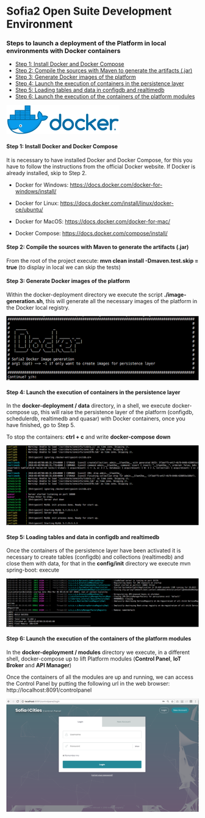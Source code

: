 # Sofia2 Open Suite Development Environment
### Steps to launch a deployment of the Platform in local environments with Docker containers

* [Step 1: Install Docker and Docker Compose](#install)
* [Step 2: Compile the sources with Maven to generate the artifacts (.jar)](#compile)
* [Step 3: Generate Docker images of the platform](#dockerbuild)
* [Step 4: Launch the execution of containers in the persistence layer](#composedata)
* [Step 5: Loading tables and data in configdb and realtimedb](#loaddata)
* [Step 6: Launch the execution of the containers of the platform modules](#composemodules)

![](horizontal.png)

#### <a name="install"></a>Step 1: Install Docker and Docker Compose

It is necessary to have installed Docker and Docker Compose, for this you have to follow the instructions from the official Docker website. If Docker is already installed, skip to Step 2.

- Docker for Windows: https://docs.docker.com/docker-for-windows/install/
- Docker for Linux: https://docs.docker.com/install/linux/docker-ce/ubuntu/
- Docker for MacOS: https://docs.docker.com/docker-for-mac/

- Docker Compose: https://docs.docker.com/compose/install/

#### <a name="compile"></a>Step 2: Compile the sources with Maven to generate the artifacts (.jar)

From the root of the project execute: **mvn clean install -Dmaven.test.skip = true** (to display in local we can skip the tests)

#### <a name="dockerbuild"></a>Step 3: Generate Docker images of the platform

Within the docker-deployment directory we execute the script **./image-generation.sh**, this will generate all the necessary images of the platform in the Docker local registry.

![](imagescript.png)

#### <a name="composedata"></a>Step 4: Launch the execution of containers in the persistence layer

In the **docker-deployment / data** directory, in a shell, we execute docker-compose up, this will raise the persistence layer of the platform
(configdb, schedulerdb, realtimedb and quasar) with Docker containers, once you have finished, go to Step 5.

To stop the containers: **ctrl + c** and write **docker-compose down**

![](dataup.png)

#### <a name="loaddata"></a>Step 5: Loading tables and data in configdb and realtimedb

Once the containers of the persistence layer have been activated it is necessary to create tables (configdb) and collections (realtimedb) and close them with data, for that in the **config/init** directory we execute mvn spring-boot: execute

![](loaddata.png)

#### <a name="composemodules"></a>Step 6: Launch the execution of the containers of the platform modules

In the **docker-deployment / modules** directory we execute, in a different shell, docker-compose up to lift Platform modules (**Control Panel**, **IoT Broker** and **API Manager**)

Once the containers of all the modules are up and running, we can access the Control Panel by putting the following url in the web browser: http://localhost:8091/controlpanel

![](login.png)